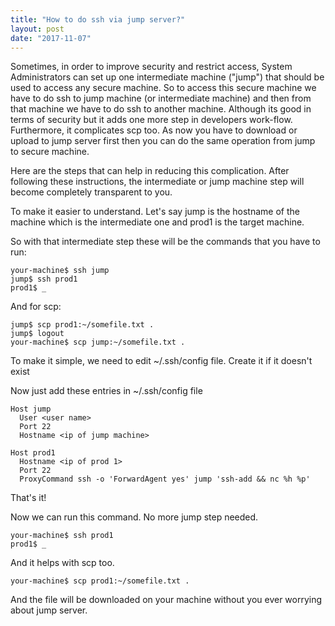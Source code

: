 ```yaml
---
title: "How to do ssh via jump server?"
layout: post
date: "2017-11-07"
---
```


Sometimes, in order to improve security and restrict access, System Administrators can set up one intermediate machine ("jump") that should be used to access any secure machine. So to access this secure machine we have to do ssh to jump machine (or intermediate machine) and then from that machine we have to do ssh to another machine. Although its good in terms of security but it adds one more step in developers work-flow. Furthermore, it complicates scp too. As now you have to download or upload to jump server first then you can do the same operation from jump to secure machine.



Here are the steps that can help in reducing this complication. After following these instructions, the intermediate or jump machine step will become completely transparent to you.

To make it easier to understand. Let's say jump is the hostname of the machine which is the intermediate one and prod1 is the target machine.

So with that intermediate step these will be the commands that you have to run:

```shell
your-machine$ ssh jump
jump$ ssh prod1
prod1$ _
```

And for scp:

```shell
jump$ scp prod1:~/somefile.txt .
jump$ logout
your-machine$ scp jump:~/somefile.txt .
```

To make it simple, we need to edit ~/.ssh/config file. Create it if it doesn't exist

Now just add these entries in ~/.ssh/config file

```shell
Host jump
  User <user name>
  Port 22
  Hostname <ip of jump machine>

Host prod1
  Hostname <ip of prod 1>
  Port 22
  ProxyCommand ssh -o 'ForwardAgent yes' jump 'ssh-add && nc %h %p'

```

That's it!

Now we can run this command. No more jump step needed.

```shell
your-machine$ ssh prod1
prod1$ _
```

And it helps with scp too.

```shell
your-machine$ scp prod1:~/somefile.txt .
```

And the file will be downloaded on your machine without you ever worrying about jump server.
